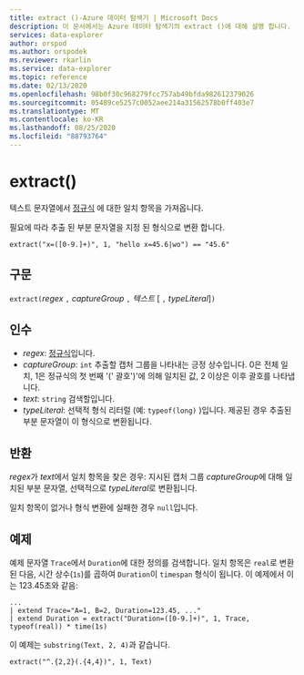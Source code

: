 ```yaml
---
title: extract ()-Azure 데이터 탐색기 | Microsoft Docs
description: 이 문서에서는 Azure 데이터 탐색기의 extract ()에 대해 설명 합니다.
services: data-explorer
author: orspod
ms.author: orspodek
ms.reviewer: rkarlin
ms.service: data-explorer
ms.topic: reference
ms.date: 02/13/2020
ms.openlocfilehash: 98b0f30c968279fcc757ab49bfda982612379026
ms.sourcegitcommit: 05489ce5257c0052aee214a31562578b0ff403e7
ms.translationtype: MT
ms.contentlocale: ko-KR
ms.lasthandoff: 08/25/2020
ms.locfileid: "88793764"
---
```

# <a name="extract"></a>extract()

텍스트 문자열에서 [정규식](./re2.md) 에 대한 일치 항목을 가져옵니다. 

필요에 따라 추출 된 부분 문자열을 지정 된 형식으로 변환 합니다.

```kusto
extract("x=([0-9.]+)", 1, "hello x=45.6|wo") == "45.6"
```

## <a name="syntax"></a>구문

`extract(`*regex* `,` *captureGroup* `,` *텍스트* [ `,` *typeLiteral*]`)`

## <a name="arguments"></a>인수

* *regex*: [정규식](./re2.md)입니다.
* *captureGroup*: `int` 추출할 캡처 그룹을 나타내는 긍정 상수입니다. 0은 전체 일치, 1은 정규식의 첫 번째 '(' 괄호')'에 의해 일치된 값, 2 이상은 이후 괄호를 나타냅니다.
* *text*: `string` 검색할입니다.
* *typeLiteral*: 선택적 형식 리터럴 (예: `typeof(long)` )입니다. 제공된 경우 추출된 부분 문자열이 이 형식으로 변환됩니다. 

## <a name="returns"></a>반환

*regex*가 *text*에서 일치 항목을 찾은 경우: 지시된 캡처 그룹 *captureGroup*에 대해 일치된 부분 문자열, 선택적으로 *typeLiteral*로 변환됩니다.

일치 항목이 없거나 형식 변환에 실패한 경우 `null`입니다. 

## <a name="examples"></a>예제

예제 문자열 `Trace`에서 `Duration`에 대한 정의를 검색합니다. 일치 항목은 `real`로 변환된 다음, 시간 상수(`1s`)를 곱하여 `Duration`이 `timespan` 형식이 됩니다. 이 예제에서 이는 123.45초와 같음:

```kusto
...
| extend Trace="A=1, B=2, Duration=123.45, ..."
| extend Duration = extract("Duration=([0-9.]+)", 1, Trace, typeof(real)) * time(1s) 
```

이 예제는 `substring(Text, 2, 4)`과 같습니다.

```kusto
extract("^.{2,2}(.{4,4})", 1, Text)
```